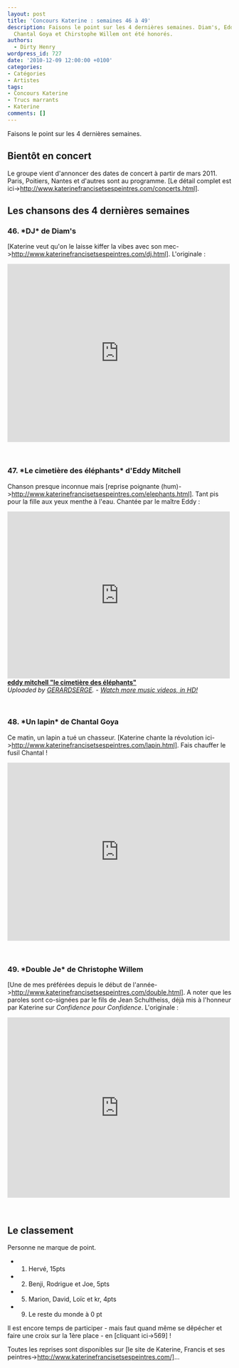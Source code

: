 ```yaml
---
layout: post
title: 'Concours Katerine : semaines 46 à 49'
description: Faisons le point sur les 4 dernières semaines. Diam's, Eddy Mitchell,
  Chantal Goya et Chirstophe Willem ont été honorés.
authors:
  - Dirty Henry
wordpress_id: 727
date: '2010-12-09 12:00:00 +0100'
categories:
- Catégories
- Artistes
tags:
- Concours Katerine
- Trucs marrants
- Katerine
comments: []
---
```

Faisons le point sur les 4 dernières semaines.

<h2>Bientôt en concert</h2>

Le groupe vient d'annoncer des dates de concert à partir de mars 2011. Paris, Poitiers, Nantes et d'autres sont au programme. [Le détail complet est ici->http://www.katerinefrancisetsespeintres.com/concerts.html].

<h2>Les chansons des 4 dernières semaines</h2>

<h3>46. *DJ* de Diam's</h3>

[Katerine veut qu'on le laisse kiffer la vibes avec son mec->http://www.katerinefrancisetsespeintres.com/dj.html]. L'originale :

<object width="500" height="400"><param name="movie" value="http://www.youtube.com/v/vXQrZQ5IHfc?fs=1&hl=fr_FR"></param><param name="allowFullScreen" value="true"></param><param name="allowscriptaccess" value="always"></param><embed src="http://www.youtube.com/v/vXQrZQ5IHfc?fs=1&hl=fr_FR" type="application/x-shockwave-flash" allowscriptaccess="always" allowfullscreen="true" width="500" height="400"></embed></object>

&nbsp;

<h3>47. *Le cimetière des éléphants* d'Eddy Mitchell</h3>

Chanson presque inconnue mais [reprise poignante (hum)->http://www.katerinefrancisetsespeintres.com/elephants.html]. Tant pis pour la fille aux yeux menthe à l'eau. Chantée par le maître Eddy : 

<iframe frameborder="0" width="500" height="375" src="http://www.dailymotion.com/embed/video/x4hq81?width=500&theme=default&foreground=%23F7FFFD&highlight=%23FFC300&background=%23171D1B&start=&animatedTitle=&iframe=1&additionalInfos=0&autoPlay=0&hideInfos=0"></iframe><br /><b><a href="http://www.dailymotion.com/video/x4hq81_eddy-mitchell-le-cimetiere-des-elep_music">eddy mitchell &quot;le cimeti&egrave;re des &eacute;l&eacute;phants&quot;</a></b><br /><i>Uploaded by <a href="http://www.dailymotion.com/GERARDSERGE">GERARDSERGE</a>. - <a href="http://www.dailymotion.com/us/channel/music">Watch more music videos, in HD!</a></i>

&nbsp;

<h3>48. *Un lapin* de Chantal Goya</h3>

Ce matin, un lapin a tué un chasseur. [Katerine chante la révolution ici->http://www.katerinefrancisetsespeintres.com/lapin.html]. Fais chauffer le fusil Chantal !

<object width="500" height="400"><param name="movie" value="http://www.youtube.com/v/PsJtoVBhmbw?fs=1&hl=fr_FR"></param><param name="allowFullScreen" value="true"></param><param name="allowscriptaccess" value="always"></param><embed src="http://www.youtube.com/v/PsJtoVBhmbw?fs=1&hl=fr_FR" type="application/x-shockwave-flash" allowscriptaccess="always" allowfullscreen="true" width="500" height="400"></embed></object>

&nbsp;

<h3>49. *Double Je* de Christophe Willem</h3>

[Une de mes préférées depuis le début de l'année->http://www.katerinefrancisetsespeintres.com/double.html]. A noter que les paroles sont co-signées par le fils de Jean Schultheiss, déjà mis à l'honneur par Katerine sur *Confidence pour Confidence*. L'originale : 

<iframe title="YouTube video player" class="youtube-player" type="text/html" width="500" height="405" src="http://www.youtube.com/embed/Xe8QjHpYE1E?rel=0" frameborder="0"></iframe>

&nbsp;

<h2>Le classement</h2>

Personne ne marque de point.

- 1. Hervé, 15pts
- 2. Benji, Rodrigue et Joe, 5pts
- 5. Marion, David, Loïc et kr, 4pts
- 9. Le reste du monde à 0 pt

Il est encore temps de participer - mais faut quand même se dêpécher et faire une croix sur la 1ère place - en [cliquant ici->569] !

Toutes les reprises sont disponibles sur [le site de Katerine, Francis et ses peintres->http://www.katerinefrancisetsespeintres.com/]...
